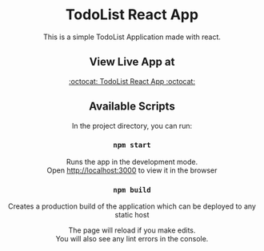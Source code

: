<div align="center">
 
# TodoList React App 

This is a simple TodoList Application made with react. 

## View Live App at

<a href="https://arokia-nivin.github.io/todo-list-react/">:octocat: TodoList React App :octocat:</a>

## Available Scripts

In the project directory, you can run:

### `npm start`

Runs the app in the development mode.<br>
Open [http://localhost:3000](http://localhost:3000) to view it in the browser

### `npm build`

Creates a production build of the application which can be deployed to any static host

The page will reload if you make edits.<br>
You will also see any lint errors in the console.


